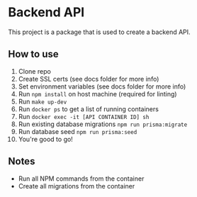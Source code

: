 # Backend API

This project is a package that is used to create a backend API.

## How to use

1. Clone repo
2. Create SSL certs (see docs folder for more info)
3. Set environment variables (see docs folder for more info)
4. Run `npm install` on host machine (required for linting)
5. Run `make up-dev`
6. Run `docker ps` to get a list of running containers
7. Run `docker exec -it [API CONTAINER ID] sh`
8. Run existing database migrations `npm run prisma:migrate`
9. Run database seed `npm run prisma:seed`
10. You're good to go!

## Notes

- Run all NPM commands from the container
- Create all migrations from the container
